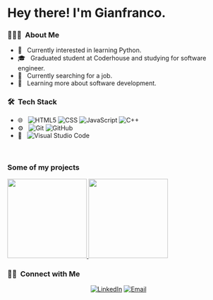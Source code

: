<h1> Hey there! I'm Gianfranco.</h1>

<h3> 👨🏻‍💻 &nbsp;About Me </h3>

- 🤔 &nbsp; Currently interested in learning Python.
- 🎓 &nbsp; Graduated student at Coderhouse and studying for software engineer.
- 💼 &nbsp; Currently searching for a job.
- 🌱 &nbsp; Learning more about software development.

<h3> 🛠 &nbsp;Tech Stack</h3>

- 🌐 &nbsp;
  ![HTML5](https://img.shields.io/badge/-HTML5-333333?style=flat&logo=HTML5)
  ![CSS](https://img.shields.io/badge/-CSS-333333?style=flat&logo=CSS3&logoColor=1572B6)
  ![JavaScript](https://img.shields.io/badge/-JavaScript-333333?style=flat&logo=javascript)
  ![C++](https://img.shields.io/badge/-C++-333333?style=flat&logo=C)
- ⚙️ &nbsp;
  ![Git](https://img.shields.io/badge/-Git-333333?style=flat&logo=git)
  ![GitHub](https://img.shields.io/badge/-GitHub-333333?style=flat&logo=github)
- 🔧 &nbsp;
  ![Visual Studio Code](https://img.shields.io/badge/-Visual%20Studio%20Code-333333?style=flat&logo=visual-studio-code&logoColor=white)
<br/>
<h3>Some of my projects</h3>

<a href="https://github.com/Aitortita">
  <img height="180em" src="https://github-readme-stats.vercel.app/api?username=GianfrancoIlarraz&theme=buefy&show_icons=true" />
  <img height="180em" src="https://github-readme-stats.vercel.app/api/top-langs/?username=GianfrancoIlarraz&theme=buefy&layout=compact" />
</a>
<br/>
<h3> 🤝🏻 &nbsp;Connect with Me </h3>
<p align="center">
<a href="https://www.linkedin.com/in/gianfranco-ilarraz-856525211/"><img alt="LinkedIn" src="https://img.shields.io/badge/LinkedIn-Gianfranco%20Ilarraz-blue?style=flat-square&logo=linkedin"></a>
<a href="mailto:gianfrancoilarraz12@gmail.com"><img alt="Email" src="https://img.shields.io/badge/Email-gianfrancoilarraz12@gmail.com-blue?style=flat-square&logo=gmail"></a>
</p>
